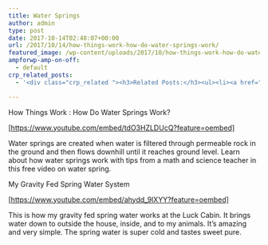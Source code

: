 ```yaml
---
title: Water Springs
author: admin
type: post
date: 2017-10-14T02:48:07+00:00
url: /2017/10/14/how-things-work-how-do-water-springs-work/
featured_image: /wp-content/uploads/2017/10/how-things-work-how-do-water-springs-work.jpg
ampforwp-amp-on-off:
  - default
crp_related_posts:
  - '<div class="crp_related "><h3>Related Posts:</h3><ul><li><a href="https://scdhub.org/2017/12/25/wastewater-treatment-and-biosolids-management/"    ><img src="https://scdhub.org/wp-content/uploads/2017/12/wastewater-treatment-and-biosoli-150x150.jpg" alt="Wastewater treatment and Biosolids management" title="Wastewater treatment and Biosolids management" width="150" height="150" class="crp_thumb crp_featured" /><span class="crp_title">Wastewater treatment and Biosolids management</span></a></li><li><a href="https://scdhub.org/2017/10/14/my-gravity-fed-spring-water-system/"    ><img src="https://scdhub.org/wp-content/uploads/2017/10/my-gravity-fed-spring-water-system-150x150.jpg" alt="Gravity Fed Spring Water System" title="Gravity Fed Spring Water System" width="150" height="150" class="crp_thumb crp_featured" /><span class="crp_title">Gravity Fed Spring Water System</span></a></li><li><a href="https://scdhub.org/2018/01/06/household-and-neighborhood-sanitation-infrastructures-excreta-wastewater-disposal-in-developing-countries/"    ><img src="https://scdhub.org/wp-content/plugins/contextual-related-posts/default.png" alt="Household and neighborhood Sanitation Infrastructures: Excreta, wastewater disposal in developing countries" title="Household and neighborhood Sanitation Infrastructures: Excreta, wastewater disposal in developing countries" width="150" height="150" class="crp_thumb crp_default" /><span class="crp_title">Household and neighborhood Sanitation&hellip;</span></a></li><li><a href="https://scdhub.org/2017/12/29/walking-in-sabinas-shoes-world-vision/"    ><img src="https://scdhub.org/wp-content/uploads/2017/12/walking-in-sabinas-shoes-world-v-150x150.jpg" alt="Walking in Sabinas Shoes &#8211; World Vision" title="Walking in Sabinas Shoes &#8211; World Vision" width="150" height="150" class="crp_thumb crp_featured" /><span class="crp_title">Walking in Sabinas Shoes &#8211; World Vision</span></a></li><li><a href="https://scdhub.org/2017/12/12/8704/"    ><img src="https://scdhub.org/wp-content/uploads/2017/12/8704-150x150.jpg" alt="Our Complete Rain Water System Explained" title="Our Complete Rain Water System Explained" width="150" height="150" class="crp_thumb crp_featured" /><span class="crp_title">Our Complete Rain Water System Explained</span></a></li><li><a href="https://scdhub.org/2017/07/28/8006/"    ><img src="https://scdhub.org/wp-content/uploads/2017/07/hqdefault-150x150.jpg" alt="Music" title="Music" width="150" height="150" class="crp_thumb crp_featured" /><span class="crp_title">Music</span></a></li></ul><div class="crp_clear"></div></div>'

---
```

How Things Work : How Do Water Springs Work?

[https://www.youtube.com/embed/tdO3HZLDUcQ?feature=oembed]

Water springs are created when water is filtered through permeable rock in the ground and then flows downhill until it reaches ground level. Learn about how water springs work with tips from a math and science teacher in this free video on water spring.

My Gravity Fed Spring Water System

[https://www.youtube.com/embed/ahydd_9lXYY?feature=oembed]

This is how my gravity fed spring water works at the Luck Cabin. It brings water down to outside the house, inside, and to my animals. It&#8217;s amazing and very simple. The spring water is super cold and tastes sweet pure.